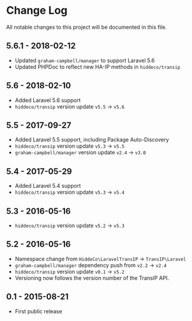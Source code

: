 # Change Log
All notable changes to this project will be documented in this file.

## 5.6.1 - 2018-02-12
- Updated `graham-campbell/manager` to support Laravel 5.6
- Updated PHPDoc to reflect new HA-IP methods in `hiddeco/transip`

## 5.6 - 2018-02-10
- Added Laravel 5.6 support
- `hiddeco/transip` version update `v5.5` -> `v5.6`

## 5.5 - 2017-09-27
- Added Laravel 5.5 support, including Package Auto-Discovery
- `hiddeco/transip` version update `v5.3` -> `v5.5`
- `graham-campbell/manager` version update `v2.4` -> `v3.0`

## 5.4 - 2017-05-29
- Added Laravel 5.4 support
- `hiddeco/transip` version update `v5.3` -> `v5.4`

## 5.3 - 2016-05-16
- `hiddeco/transip` version update `v5.2` -> `v5.3`

## 5.2 - 2016-05-16
- Namespace change from `HiddeCo\LaravelTransIP` -> `TransIP\Laravel`
- `graham-campbell/manager` dependency push from `v2.2` -> `v2.4`
- `hiddeco/transip` version update `v0.1` -> `v5.2`
- Versioning now follows the version number of the TransIP API.

## 0.1 - 2015-08-21
- First public release
